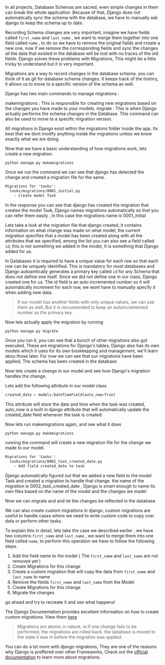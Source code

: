 In all projects, Database Schemas are sacred, even simple changes in them can break the whole application. Because of that, Django does not automatically sync the schema with the database, we have to manually ask django to keep the schema up to date.

Recording Schema changes are very important, imagine we have fields called `first_name` and `last_name` , we want to merge them together into one field called `name` , to do so we have to remove the original fields and create a new one, now if we remove the corresponding fields and sync the changes all the data that existed in the database will be lost with no traces of the old fields. Django solves these problems with Migrations, This might be a little tricky to understand but it is very important.

Migrations are a way to record changes in the database schema. you can think of it as git for database schema changes. It keeps track of the history, it allows us to move to a specific version of the schema as well.

Django has two main commands to manage migrations :

makemigrations : This is responsible for creating new migrations based on the changes you have made to your models.
migrate : This is when Django actually performs the schema changes in the Database. This command can also be used to move to a specific migration version.

All migrations in Django exist within the migrations folder inside the app. Its best that we dont modify anything inside the migrations unless we know exactly what we are doing.

Now that we have a basic understanding of how migrations work, lets create a new migration.

```shell
python manage.py makemigrations
```

Once we run the command we can see that django has detected the change and created a migration file for the same.

```txt
Migrations for 'tasks':
  tasks/migrations/0001_initial.py
    - Create model Task
```

In the response you can see that django has created the migration that creates the model Task, Django names migrations automatically so that you can refer them easily , in this case the migrations name is 0001_initial

Lets take a look at the migration file that django created, it contains information on what change was made on what model, the current migration specifies that a model has been created along with all the attributes that we specified, among the list you can also see a field called `id`, this is not something we added in the model, It is something that Django added for us.

In Databases it is required to have a unique value for each row so that each row can be uniquely identified. This is mandatory for most databases and Django autoamtically generates a primary key called `id` for any Schema that does not define one itself. Since we did not define one in our class, Django created one for us. The id field is an auto incremented number so it will automatically increment for each row, we wont have to manually specify it when adding new data.

> If our model has another fields with only unique values, we can use them as well, But it is reccomended to keep an autoincremented number as the primary key.

Now lets actually apply the migration by running

```shell
python manage.py migrate
```

Once you run it, you can see that a bunch of other migrations also got executed, These are migrations for Django's tables, Django also has its own models which it uses for its own bookkepping and management, we'll learn abou those later. For now we can see that our migrations have been applied, The schema has been created in the database

Now lets create a change in our model and see how Django's migration handles the change.

Lets add the following attribute in our model class

```python
created_date = models.DateTimeField(auto_now=True)
```

This attribute will store the date and time when the task was created, auto_now is a built in django attribute that will automatically update the created_date field whenever the task is created.

Now lets run makemigrations again, and see what it does

```bash
python manage.py makemigrations
```

running the command will create a new migration file for the change we made to our model.

```txt
Migrations for 'tasks':
  tasks/migrations/0002_task_created_date.py
    - Add field created_date to task
```

Django automatically figured out that we added a new field to the model Task and created a migration to handle that change.
the name of the migration is 0002_task_created_date , Django is smart enough to name its own files based on the name of the model and the changes we made!

Now we can migrate and and let the changes be reflected in the database

We can also create custom migrations in django, custom migrations are useful to handle cases where we need to write custom code to copy over data or perform other tasks.

To explain this in detail, lets take the case we described earlier , we have two columns `first_name` and `last_name` , we want to merge them into one field called `name`, to perform this operation we have to follow the following steps.

1. Add the field name to the model ( The `first_name` and `last_name` are not removed yet )
2. Create Migrations for this change
3. Create a custom migration that will copy the data from `first_name` and `last_name` to name
4. Remove the fields `first_name` and `last_name` from the Model
5. Create Migrations for this change
6. Migrate the changes

go ahead and try to recreate it and see what happens!

The Django Documentation provides excellent information on how to create custom migrations. View them [here](https://docs.djangoproject.com/en/3.2/topics/migrations/#data-migrations)

> Migrations are atomic in nature, ie if one change fails to be performed, the migrations are rolled back. the database is moved to the state it was in before the migration was applied.

You can do a lot more with django migrations, They are one of the reasons why Django is preffered over other Frameworks, Check out the [official documentation](https://docs.djangoproject.com/en/3.2/topics/migrations/) to learn more about migrations.
